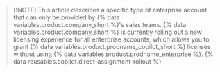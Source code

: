 >[!NOTE] This article describes a specific type of enterprise account that can only be provided by {% data variables.product.company_short %}'s sales teams. {% data variables.product.company_short %} is currently rolling out a new licensing experience for all enterprise accounts, which allows you to grant {% data variables.product.prodname_copilot_short %} licenses without using {% data variables.product.prodname_enterprise %}. {% data reusables.copilot.direct-assignment-rollout %}
